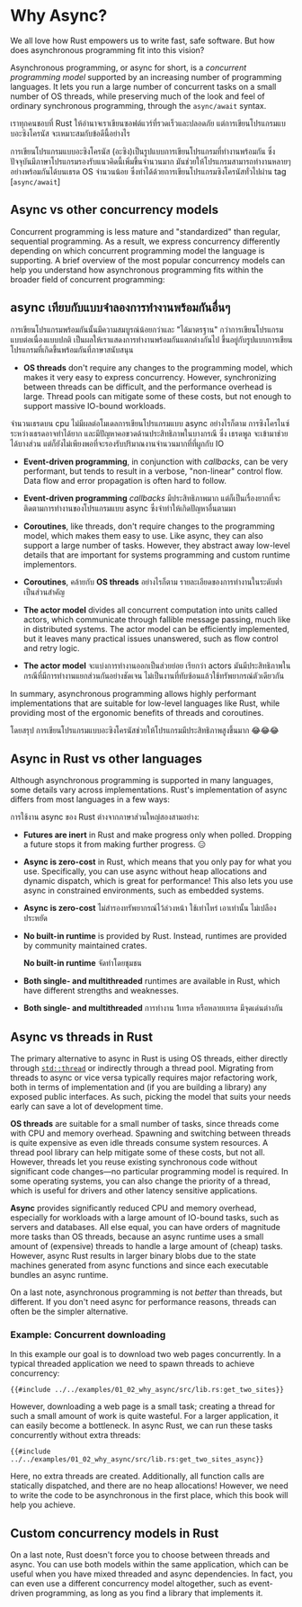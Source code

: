 # Why Async?

We all love how Rust empowers us to write fast, safe software.
But how does asynchronous programming fit into this vision?

Asynchronous programming, or async for short, is a _concurrent programming model_
supported by an increasing number of programming languages.
It lets you run a large number of concurrent
tasks on a small number of OS threads, while preserving much of the
look and feel of ordinary synchronous programming, through the
`async/await` syntax.

เราทุกคนชอบที่ Rust ให้อำนาจเราเขียนซอฟต์แวร์ที่รวดเร็วและปลอดภัย แต่การเขียนโปรแกรมแบบอะซิงโครนัส จะเหมาะสมกับข้อดีนี้อย่างไร

การเขียนโปรแกรมแบบอะซิงโครนัส (อะซิง)เป็นรูปแบบการเขียนโปรแกรมที่ทำงานพร้อมกัน ซึ่งปัจจุบันมีภาษาโปรแกรมรองรับแนวคิดนี้เพิ่มขึ้นจำนวนมาก มันช่วยให้โปรแกรมสามารถทำงานหลายๆอย่างพร้อมกันได้บนเธรด OS จำนวนน้อย ซึ่งทำได้ด้วยการเขียนโปรแกรมซิงโครนัสทั่วไปผ่าน tag [`async/await`]

## Async vs other concurrency models

Concurrent programming is less mature and "standardized" than
regular, sequential programming. As a result, we express concurrency
differently depending on which concurrent programming model
the language is supporting.
A brief overview of the most popular concurrency models can help
you understand how asynchronous programming fits within the broader
field of concurrent programming:

## async เทียบกับแบบจำลองการทำงานพร้อมกันอื่นๆ 
การเขียนโปรแกรมพร้อมกันนั้นมีความสมบูรณ์น้อยกว่าและ "ได้มาตรฐาน" กว่าการเขียนโปรแกรมแบบต่อเนื่องแบบปกติ เป็นผลให้เราแสดงการทำงานพร้อมกันแตกต่างกันไป ขึ้นอยู่กับรูปแบบการเขียนโปรแกรมที่เกิดขึ้นพร้อมกันที่ภาษาสนับสนุน 

- **OS threads** don't require any changes to the programming model,
  which makes it very easy to express concurrency. However, synchronizing
  between threads can be difficult, and the performance overhead is large.
  Thread pools can mitigate some of these costs, but not enough to support
  massive IO-bound workloads.
  
จำนวนเธรดบน cpu ไม่มีผลต่อโมเดลการเขียนโปรแกรมแบบ async อย่างไรก็ตาม การซิงโครไนซ์ระหว่างเธรดอาจทำได้ยาก และมีปัญหาคอขวดด้านประสิทธิภาพในบางกรณี ซึ่ง เธรดพูล จะเข้ามาช่วยได้บางส่วน แต่ก็ยังไม่เพียงพอที่จะรองรับปริมาณงานจำนวนมากที่ที่ผูกกับ IO

- **Event-driven programming**, in conjunction with _callbacks_, can be very
  performant, but tends to result in a verbose, "non-linear" control flow.
  Data flow and error propagation is often hard to follow.
  
- **Event-driven programming** _callbacks_ มีประสิทธิภาพมาก แต่ก็เป็นเรื่องยากที่จะติดตามการทำงานของโปรแกรมแบบ async ซึ่งจำทำให้เกิดปัญหาอื่นตามมา

- **Coroutines**, like threads, don't require changes to the programming model,
  which makes them easy to use. Like async, they can also support a large
  number of tasks. However, they abstract away low-level details that
  are important for systems programming and custom runtime implementors.

- **Coroutines**, คล้ายกับ **OS threads** อย่างไรก็ตาม รายละเอียดของการทำงานในระดับต่ำเป็นส่วนสำคัญ

- **The actor model** divides all concurrent computation into units called
  actors, which communicate through fallible message passing, much like
  in distributed systems. The actor model can be efficiently implemented, but it leaves
  many practical issues unanswered, such as flow control and retry logic.
- **The actor model** จะแบ่งการทำงานออกเป็นส่วยย่อย เรียกว่า actors มันมีประสิทธิภาพในกรณีที่มีการทำงานแยกส่วนกันอย่างชัดเจน ไม่เป็นงานที่ทับซ้อนแล้วใช้ทรัพยากรณ์ตัวเดียวกัน


In summary, asynchronous programming allows highly performant implementations
that are suitable for low-level languages like Rust, while providing
most of the ergonomic benefits of threads and coroutines.

โดยสรุป การเขียนโปรแกรมแบบอะซิงโครนัสช่วยให้โปรแกรมมีประสิทธิภาพสูงขึ้นมาก 😂😂😂


## Async in Rust vs other languages

Although asynchronous programming is supported in many languages, some
details vary across implementations. Rust's implementation of async
differs from most languages in a few ways:

การใช้งาน async ของ Rust ต่างจากภาษาส่วนใหญ่สองสามอย่าง:

- **Futures are inert** in Rust and make progress only when polled. Dropping a
  future stops it from making further progress. 😑
    
- **Async is zero-cost** in Rust, which means that you only pay for what you use.
  Specifically, you can use async without heap allocations and dynamic dispatch,
  which is great for performance!
  This also lets you use async in constrained environments, such as embedded systems.
- **Async is zero-cost** ไม่สำรองทรัพยากรณ์ไว้ล่วงหน้า ใช้เท่าไหร่ เอาเท่านั้น ไม่เปลือง ประหยัด  
  
- **No built-in runtime** is provided by Rust. Instead, runtimes are provided by
  community maintained crates.
  
  **No built-in runtime** จัดทำโดยชุมชน
  
- **Both single- and multithreaded** runtimes are available in Rust, which have
  different strengths and weaknesses.
- **Both single- and multithreaded** การทำงาน 1เทรด หรือหลายเทรด มีจุดเด่นต่างกัน

## Async vs threads in Rust

The primary alternative to async in Rust is using OS threads, either
directly through [`std::thread`](https://doc.rust-lang.org/std/thread/)
or indirectly through a thread pool.
Migrating from threads to async or vice versa
typically requires major refactoring work, both in terms of implementation and
(if you are building a library) any exposed public interfaces. As such,
picking the model that suits your needs early can save a lot of development time.

**OS threads** are suitable for a small number of tasks, since threads come with
CPU and memory overhead. Spawning and switching between threads
is quite expensive as even idle threads consume system resources.
A thread pool library can help mitigate some of these costs, but not all.
However, threads let you reuse existing synchronous code without significant
code changes—no particular programming model is required.
In some operating systems, you can also change the priority of a thread,
which is useful for drivers and other latency sensitive applications.

**Async** provides significantly reduced CPU and memory
overhead, especially for workloads with a
large amount of IO-bound tasks, such as servers and databases.
All else equal, you can have orders of magnitude more tasks than OS threads,
because an async runtime uses a small amount of (expensive) threads to handle
a large amount of (cheap) tasks.
However, async Rust results in larger binary blobs due to the state
machines generated from async functions and since each executable
bundles an async runtime.

On a last note, asynchronous programming is not _better_ than threads,
but different.
If you don't need async for performance reasons, threads can often be
the simpler alternative.

### Example: Concurrent downloading

In this example our goal is to download two web pages concurrently.
In a typical threaded application we need to spawn threads
to achieve concurrency:

```rust,ignore
{{#include ../../examples/01_02_why_async/src/lib.rs:get_two_sites}}
```

However, downloading a web page is a small task; creating a thread
for such a small amount of work is quite wasteful. For a larger application, it
can easily become a bottleneck. In async Rust, we can run these tasks
concurrently without extra threads:

```rust,ignore
{{#include ../../examples/01_02_why_async/src/lib.rs:get_two_sites_async}}
```

Here, no extra threads are created. Additionally, all function calls are statically
dispatched, and there are no heap allocations!
However, we need to write the code to be asynchronous in the first place,
which this book will help you achieve.

## Custom concurrency models in Rust

On a last note, Rust doesn't force you to choose between threads and async.
You can use both models within the same application, which can be
useful when you have mixed threaded and async dependencies.
In fact, you can even use a different concurrency model altogether,
such as event-driven programming, as long as you find a library that
implements it.
